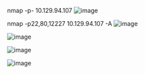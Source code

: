 nmap -p- 10.129.94.107
![image](https://github.com/user-attachments/assets/014461c9-360a-4014-886e-0f53523b3b19)


nmap -p22,80,12227 10.129.94.107 -A
![image](https://github.com/user-attachments/assets/d6af62a4-9e36-4f36-92cf-437d510f665e)


![image](https://github.com/user-attachments/assets/73f3fd1d-e564-40cc-8c4d-3adeacd81db2)

![image](https://github.com/user-attachments/assets/434416e3-f5cb-4216-97a8-c953d6ea5407)

![image](https://github.com/user-attachments/assets/4e88762c-15f4-433d-b1e9-fd20667d1170)

